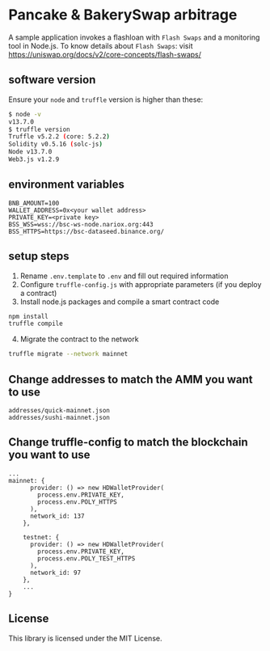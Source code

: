 # Pancake & BakerySwap arbitrage
 
A sample application invokes a flashloan with `Flash Swaps` and a monitoring tool in Node.js.
To know details about `Flash Swaps`: visit https://uniswap.org/docs/v2/core-concepts/flash-swaps/
 
## software version
 
Ensure your `node` and `truffle` version is higher than these:
```sh
$ node -v
v13.7.0
$ truffle version
Truffle v5.2.2 (core: 5.2.2)
Solidity v0.5.16 (solc-js)
Node v13.7.0
Web3.js v1.2.9
```
   
## environment variables
 
```
BNB_AMOUNT=100
WALLET_ADDRESS=0x<your wallet address>
PRIVATE_KEY=<private key>
BSS_WSS=wss://bsc-ws-node.nariox.org:443
BSS_HTTPS=https://bsc-dataseed.binance.org/
```
 
## setup steps
  
1. Rename `.env.template` to `.env` and fill out required information
2. Configure `truffle-config.js` with appropriate parameters (if you deploy a contract)
3. Install node.js packages and compile a smart contract code
```sh
npm install
truffle compile
```
4. Migrate the contract to the network
```sh
truffle migrate --network mainnet
```
 
## Change addresses to match the AMM you want to use
```
addresses/quick-mainnet.json
addresses/sushi-mainnet.json
```

## Change truffle-config to match the blockchain you want to use
```
...
mainnet: {
      provider: () => new HDWalletProvider(
        process.env.PRIVATE_KEY,
        process.env.POLY_HTTPS
      ),
      network_id: 137
    },

    testnet: {
      provider: () => new HDWalletProvider(
        process.env.PRIVATE_KEY,
        process.env.POLY_TEST_HTTPS
      ),
      network_id: 97
    },
    ...
}
```

## License
This library is licensed under the MIT License.
